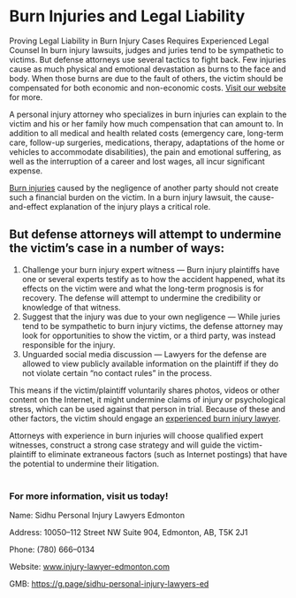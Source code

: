 <h1>Burn Injuries and Legal Liability</h1>

Proving Legal Liability in Burn Injury Cases Requires Experienced Legal Counsel In burn injury lawsuits, judges and juries tend to be sympathetic to victims. But defense attorneys use several tactics to fight back. Few injuries cause as much physical and emotional devastation as burns to the face and body. When those burns are due to the fault of others, the victim should be compensated for both economic and non-economic costs. <a href="https://injury-lawyer-edmonton.com/personal-injury-law/.">Visit our website</a> for more. 

A personal injury attorney who specializes in burn injuries can explain to the victim and his or her family how much compensation that can amount to. In addition to all medical and health related costs (emergency care, long-term care, follow-up surgeries, medications, therapy, adaptations of the home or vehicles to accommodate disabilities), the pain and emotional suffering, as well as the interruption of a career and lost wages, all incur significant expense.

<a href="https://simple.wikipedia.org/wiki/Burn_(injury)">Burn injuries</a> caused by the negligence of another party should not create such a financial burden on the victim. In a burn injury lawsuit, the cause-and-effect explanation of the injury plays a critical role.

<h2>But defense attorneys will attempt to undermine the victim’s case in a number of ways:</h2>

<ol>
  <li>Challenge your burn injury expert witness — Burn injury plaintiffs have one or several experts testify as to how the accident happened, what its effects on the victim were and what the long-term prognosis is for recovery. The defense will attempt to undermine the credibility or knowledge of that witness.</li>
  <li>Suggest that the injury was due to your own negligence — While juries tend to be sympathetic to burn injury victims, the defense attorney may look for opportunities to show the victim, or a third party, was instead responsible for the injury.</li>
  <li>Unguarded social media discussion — Lawyers for the defense are allowed to view publicly available information on the plaintiff if they do not violate certain “no contact rules” in the process.</li>
  </ol>
  
This means if the victim/plaintiff voluntarily shares photos, videos or other content on the Internet, it might undermine claims of injury or psychological stress, which can be used against that person in trial. Because of these and other factors, the victim should engage an <a href="https://g.page/sidhu-personal-injury-lawyers-ed"> experienced burn injury lawyer</a>.

Attorneys with experience in burn injuries will choose qualified expert witnesses, construct a strong case strategy and will guide the victim-plaintiff to eliminate extraneous factors (such as Internet postings) that have the potential to undermine their litigation.
<br></br>

<h3>For more information, visit us today!</h3>
  
  
Name: Sidhu Personal Injury Lawyers Edmonton

Address: 10050–112 Street NW Suite 904, Edmonton, AB, T5K 2J1

Phone: (780) 666–0134

Website: www.injury-lawyer-edmonton.com

GMB: https://g.page/sidhu-personal-injury-lawyers-ed

